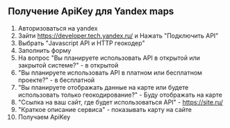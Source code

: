 ## Получение ApiKey для Yandex maps

1) Авторизоваться на yandex
2) Зайти https://developer.tech.yandex.ru/  и Нажать "Подключить API"
3) Выбрать "Javascript API и HTTP геокодер"
4) Заполнить форму
5) На вопрос "Вы планируете использовать API в открытой или закрытой системе?" - в открытой
6) "Вы планируете использовать API в платном или бесплатном проекте?" - в бесплатной
7) "Вы планируете отображать данные на карте или будете использовать только геокодирование?" - Буду отображать на карте
8) "Ссылка на ваш сайт, где будет использоваться API" - https://site.ru/
9) "Краткое описание сервиса"  - показывать карту на сайте
10) Получаем ApiKey